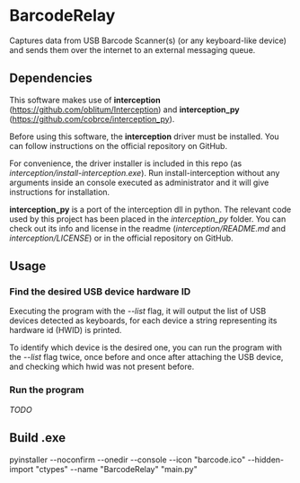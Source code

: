 # BarcodeRelay
Captures data from USB Barcode Scanner(s) (or any keyboard-like device) and sends them over the internet to an external messaging queue.

## Dependencies
This software makes use of **interception** (https://github.com/oblitum/Interception) and **interception_py** (https://github.com/cobrce/interception_py).

Before using this software, the **interception** driver must be installed.
You can follow instructions on the official repository on GitHub.

For convenience, the driver installer is included in this repo (as *interception/install-interception.exe*). Run install-interception without any arguments inside an console executed as administrator and it will give instructions for installation.

**interception_py** is a port of the interception dll in python. The relevant code used by this project has been placed in the *interception_py* folder. You can check out its info and license in the readme (*interception/README.md* and *interception/LICENSE*) or in the official repository on GitHub.

## Usage

### Find the desired USB device hardware ID
Executing the program with the *--list* flag, it will output the list of USB devices detected as keyboards, for each device a string representing its hardware id (HWID) is printed.

To identify which device is the desired one, you can run the program with the *--list* flag twice, once before and once after attaching the USB device, and checking which hwid was not present before. 

### Run the program
*TODO*

## Build .exe
pyinstaller --noconfirm --onedir --console --icon "barcode.ico" --hidden-import "ctypes"  --name "BarcodeRelay" "main.py"